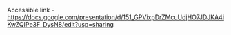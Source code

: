 Accessible link - https://docs.google.com/presentation/d/151_GPVixpDrZMcuUdjHO7JDJKA4iKwZQIPe3F_DysN8/edit?usp=sharing
